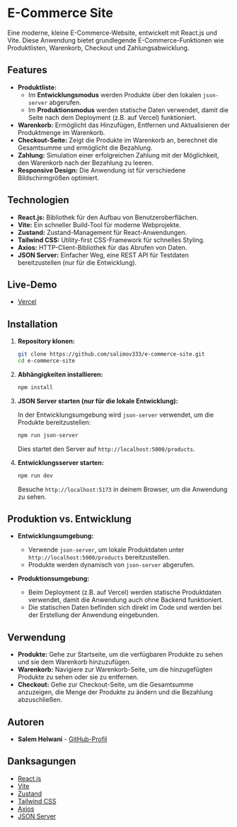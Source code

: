 # E-Commerce Site

Eine moderne, kleine E-Commerce-Website, entwickelt mit React.js und Vite. Diese Anwendung bietet grundlegende E-Commerce-Funktionen wie Produktlisten, Warenkorb, Checkout und Zahlungsabwicklung.

## Features

- **Produktliste:**
  - Im **Entwicklungsmodus** werden Produkte über den lokalen `json-server` abgerufen.
  - Im **Produktionsmodus** werden statische Daten verwendet, damit die Seite nach dem Deployment (z.B. auf Vercel) funktioniert.
- **Warenkorb:** Ermöglicht das Hinzufügen, Entfernen und Aktualisieren der Produktmenge im Warenkorb.
- **Checkout-Seite:** Zeigt die Produkte im Warenkorb an, berechnet die Gesamtsumme und ermöglicht die Bezahlung.
- **Zahlung:** Simulation einer erfolgreichen Zahlung mit der Möglichkeit, den Warenkorb nach der Bezahlung zu leeren.
- **Responsive Design:** Die Anwendung ist für verschiedene Bildschirmgrößen optimiert.

## Technologien

- **React.js:** Bibliothek für den Aufbau von Benutzeroberflächen.
- **Vite:** Ein schneller Build-Tool für moderne Webprojekte.
- **Zustand:** Zustand-Management für React-Anwendungen.
- **Tailwind CSS:** Utility-first CSS-Framework für schnelles Styling.
- **Axios:** HTTP-Client-Bibliothek für das Abrufen von Daten.
- **JSON Server:** Einfacher Weg, eine REST API für Testdaten bereitzustellen (nur für die Entwicklung).

## Live-Demo

- [Vercel](https://e-commerce-site-ivory.vercel.app/)

## Installation

1. **Repository klonen:**

   ```bash
   git clone https://github.com/salimov333/e-commerce-site.git
   cd e-commerce-site
   ```

2. **Abhängigkeiten installieren:**

   ```bash
   npm install
   ```

3. **JSON Server starten (nur für die lokale Entwicklung):**

   In der Entwicklungsumgebung wird `json-server` verwendet, um die Produkte bereitzustellen:

   ```bash
   npm run json-server
   ```

   Dies startet den Server auf `http://localhost:5000/products`.

4. **Entwicklungsserver starten:**

   ```bash
   npm run dev
   ```

   Besuche `http://localhost:5173` in deinem Browser, um die Anwendung zu sehen.

## Produktion vs. Entwicklung

- **Entwicklungsumgebung:**

  - Verwende `json-server`, um lokale Produktdaten unter `http://localhost:5000/products` bereitzustellen.
  - Produkte werden dynamisch von `json-server` abgerufen.

- **Produktionsumgebung:**
  - Beim Deployment (z.B. auf Vercel) werden statische Produktdaten verwendet, damit die Anwendung auch ohne Backend funktioniert.
  - Die statischen Daten befinden sich direkt im Code und werden bei der Erstellung der Anwendung eingebunden.

## Verwendung

- **Produkte:** Gehe zur Startseite, um die verfügbaren Produkte zu sehen und sie dem Warenkorb hinzuzufügen.
- **Warenkorb:** Navigiere zur Warenkorb-Seite, um die hinzugefügten Produkte zu sehen oder sie zu entfernen.
- **Checkout:** Gehe zur Checkout-Seite, um die Gesamtsumme anzuzeigen, die Menge der Produkte zu ändern und die Bezahlung abzuschließen.

## Autoren

- **Salem Helwani** - [GitHub-Profil](https://github.com/salimov333)

## Danksagungen

- [React.js](https://reactjs.org/)
- [Vite](https://vitejs.dev/)
- [Zustand](https://github.com/pmndrs/zustand)
- [Tailwind CSS](https://tailwindcss.com/)
- [Axios](https://axios-http.com/)
- [JSON Server](https://github.com/typicode/json-server)
